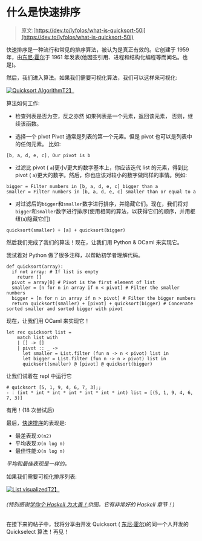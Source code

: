 # 什么是快速排序

> 原文:[https://dev.to/lyfolos/what-is-quicksort-50i](https://dev.to/lyfolos/what-is-quicksort-50i)

快速排序是一种流行和常见的排序算法，被认为是真正有效的。它创建于 1959 年，由[东尼·霍尔](https://en.wikipedia.org/wiki/Tony_Hoare)于 1961 年发表(他因空引用、进程和结构化编程等而闻名。也是)。

然后，我们进入算法。如果我们需要可视化算法，我们可以这样来可视化:

[![Quicksort Algorithm](../Images/82c96d97502c21e21d39db9d6a0785e3.png)T2】](https://res.cloudinary.com/practicaldev/image/fetch/s--XTaAZbqp--/c_limit%2Cf_auto%2Cfl_progressive%2Cq_66%2Cw_880/https://upload.wikimedia.org/wikipedia/commons/6/6a/Sorting_quicksort_anim.gif)

算法如何工作:

*   检查列表是否为空，反之亦然
    如果列表是一个元素，返回该元素，
    否则，继续该函数。

*   选择一个 pivot
    Pivot 通常是列表的第一个元素。但是 pivot 也可以是列表中的任何元素。
    比如:

```
[b, a, d, e, c], Our pivot is b 
```

*   过滤比 pivot ( `a`)更小/更大的数字基本上，你应该迭代 list 的元素，得到比 pivot ( `a`)更大的数字。然后，你也应该对较小的数字做同样的事情。例如:

```
bigger = Filter numbers in [b, a, d, e, c] bigger than a
smaller = Filter numbers in [b, a, d, e, c] smaller than or equal to a 
```

*   对过滤后的`bigger`和`smaller`数字进行排序，并隐藏它们。现在，我们将对`bigger`和`smaller`数字进行排序(使用相同的算法，以获得它们的顺序，并用枢纽(`a`)隐藏它们)

```
quicksort(smaller) + [a] + quicksort(bigger) 
```

然后我们完成了我们的算法！现在，让我们用 Python & OCaml 来实现它。

我试着对 Python 做了很多注释，以帮助初学者理解代码。

```
def quicksort(array):
  if not array: # If list is empty
    return []
  pivot = array[0] # Pivot is the first element of list
  smaller = [n for n in array if n < pivot] # Filter the smaller numbers
  bigger = [n for n in array if n > pivot] # Filter the bigger numbers
  return quicksort(smaller) + [pivot] + quicksort(bigger) # Concenate sorted smaller and sorted bigger with pivot 
```

现在，让我们用 OCaml 来实现它！

```
let rec quicksort list =
    match list with
    | [] -> []
    | pivot :: _ ->
      let smaller = List.filter (fun n -> n < pivot) list in
      let bigger = List.filter (fun n -> n > pivot) list in
      quicksort(smaller) @ [pivot] @ quicksort(bigger) 
```

让我们试着在 repl
中运行它

```
# quicksort [5, 1, 9, 4, 6, 7, 3];;
- : (int * int * int * int * int * int * int) list = [(5, 1, 9, 4, 6, 7, 3)] 
```

有用！(18 次尝试后)

最后，[快速排序](https://dev.to/midnio/what-is-quicksort-50i/)的表现是:

*   最差表现:`O(n2)`
*   平均表现:`O(n log n)`
*   最佳性能:`O(n log n)`

*平均和最佳表现是一样的。*

如果我们需要可视化排序列表:

[![List visualized](../Images/cee28f90d19c3eb714cbf43f62a802cb.png)T2】](https://res.cloudinary.com/practicaldev/image/fetch/s--Zebw7gOM--/c_limit%2Cf_auto%2Cfl_progressive%2Cq_auto%2Cw_880/http://s3.amazonaws.com/lyah/quicksort.png)

###### [](#special-thanks-to-learn-you-a-haskell-for-great-good-for-photo-it-has-really-good-haskell-chapters)(特别感谢[学你个 Haskell 为大善！](http://learnyouahaskell.com/)供图。它有非常好的 Haskell 章节！)

在接下来的帖子中，我将分享由开发 Quicksort ( [东尼·霍尔](https://en.wikipedia.org/wiki/Tony_Hoare))的同一个人开发的 Quickselect 算法！再见！